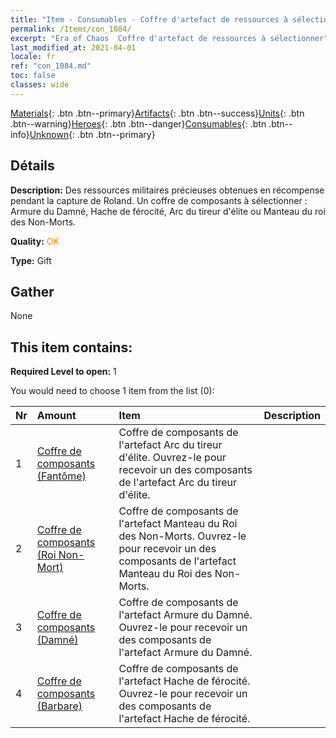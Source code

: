 ```yaml
---
title: "Item - Consumables - Coffre d'artefact de ressources à sélectionner"
permalink: /Items/con_1084/
excerpt: "Era of Chaos  Coffre d'artefact de ressources à sélectionner"
last_modified_at: 2021-04-01
locale: fr
ref: "con_1084.md"
toc: false
classes: wide
---
```

 [Materials](/fr/Items/){: .btn .btn--primary}[Artifacts](/fr/Items/Artifacts/){: .btn .btn--success}[Units](/fr/Items/Units/){: .btn .btn--warning}[Heroes](/fr/Items/Heroes/){: .btn .btn--danger}[Consumables](/fr/Items/Consumables/){: .btn .btn--info}[Unknown](/fr/Items/Unknown/){: .btn .btn--primary}

## Détails
 **Description:** Des ressources militaires précieuses obtenues en récompense pendant la capture de Roland. Un coffre de composants à sélectionner : Armure du Damné, Hache de férocité, Arc du tireur d'élite ou Manteau du roi des Non-Morts.

 **Quality:** <span style="color: #FF8C00">OK</span>

 **Type:** Gift

## Gather

  None

## This item contains:

 **Required Level to open:** 1

 You would need to choose 1 item from the list (0):

  | Nr | Amount |     Item    | Description |
  |:---|:-------|:------------|:-----------:|
  | 1 | [Coffre de composants (Fantôme)](/fr/Items/con_1339/) | Coffre de composants de l'artefact Arc du tireur d'élite. Ouvrez-le pour recevoir un des composants de l'artefact Arc du tireur d'élite. | 
  | 2 | [Coffre de composants (Roi Non-Mort)](/fr/Items/con_1340/) | Coffre de composants de l'artefact Manteau du Roi des Non-Morts. Ouvrez-le pour recevoir un des composants de l'artefact Manteau du Roi des Non-Morts. | 
  | 3 | [Coffre de composants (Damné)](/fr/Items/con_1341/) | Coffre de composants de l'artefact Armure du Damné. Ouvrez-le pour recevoir un des composants de l'artefact Armure du Damné. | 
  | 4 | [Coffre de composants (Barbare)](/fr/Items/con_1342/) | Coffre de composants de l'artefact Hache de férocité. Ouvrez-le pour recevoir un des composants de l'artefact Hache de férocité. | 
